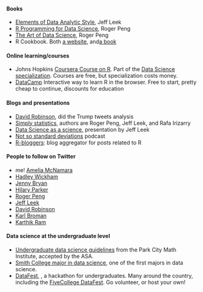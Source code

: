 #### Books
- [Elements of Data Analytic Style](https://leanpub.com/datastyle), Jeff Leek
- [R Programming for Data Science](https://leanpub.com/rprogramming), Roger Peng
- [The Art of Data Science](https://leanpub.com/artofdatascience), Roger Peng
- R Cookbook. Both [a website](http://www.cookbook-r.com/), and[a book](http://smile.amazon.com/gp/product/1449316956/)


#### Online learning/courses
- Johns Hopkins [Coursera Course on R](https://www.coursera.org/course/rprog). Part of the [Data Science specialization](https://www.coursera.org/specializations/jhu-data-science). Courses are free, but specialization costs money. 
- [DataCamp](https://www.datacamp.com/) Interactive way to learn R in the browser. Free to start, pretty cheap to continue, discounts for education


#### Blogs and presentations
- [David Robinson](http://varianceexplained.org/), did the Trump tweets analysis
- [Simply statistics](http://simplystatistics.org/), authors are Roger Peng, Jeff Leek, and Rafa Irizarry
- [Data Science as a science](https://www.slideshare.net/jtleek/data-science-as-a-science), presentation by Jeff Leek
- [Not so standard deviations](https://soundcloud.com/nssd-podcast) podcast
- [R-bloggers](http://www.r-bloggers.com/): blog aggregator for posts related to R 

#### People to follow on Twitter
- me! [Amelia McNamara](https://twitter.com/AmeliaMN)
- [Hadley Wickham](https://twitter.com/hadleywickham)
- [Jenny Bryan](https://twitter.com/jennybc)
- [Hilary Parker](https://twitter.com/hspter)
- [Roger Peng](https://twitter.com/rdpeng)
- [Jeff Leek](https://twitter.com/jtleek)
- [David Robinson](https://twitter.com/drob)
- [Karl Broman](https://twitter.com/kwbroman)
- [Karthik Ram](https://twitter.com/_inundata)


#### Data science at the undergraduate level
- [Undergraduate data science guidelines](http://www.amstat.org/asa/files/pdfs/EDU-DataScienceGuidelines.pdf) from the Park City Math Institute, accepted by the ASA.
- [Smith College major in data science](https://www.smith.edu/statistics/major.php), one of the first majors in data science. 
- [DataFest](http://ww2.amstat.org/education/datafest/index.cfm), , a hackathon for undergraduates. Many around the country, including the [FiveCollege DataFest](http://www.science.smith.edu/datafest/). Go volunteer, or host your own!